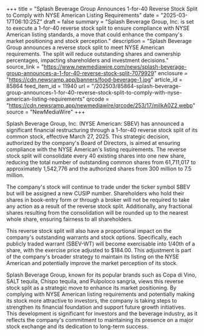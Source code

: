 +++
title = "Splash Beverage Group Announces 1-for-40 Reverse Stock Split to Comply with NYSE American Listing Requirements"
date = "2025-03-17T06:10:25Z"
draft = false
summary = "Splash Beverage Group, Inc. is set to execute a 1-for-40 reverse stock split to ensure compliance with NYSE American listing standards, a move that could enhance the company's market positioning and stock perception."
description = "Splash Beverage Group announces a reverse stock split to meet NYSE American requirements. The split will reduce outstanding shares and ownership percentages, impacting shareholders and investment decisions."
source_link = "https://www.newmediawire.com/news/splash-beverage-group-announces-a-1-for-40-reverse-stock-split-7079929"
enclosure = "https://cdn.newsramp.app/banners/food-beverage-1.jpg"
article_id = 85864
feed_item_id = 11940
url = "/202503/85864-splash-beverage-group-announces-1-for-40-reverse-stock-split-to-comply-with-nyse-american-listing-requirements"
qrcode = "https://cdn.newsramp.app/newmediawire/qrcode/253/17/milkA0Z2.webp"
source = "NewMediaWire"
+++

<p>Splash Beverage Group, Inc. (NYSE American: SBEV) has announced a significant financial restructuring through a 1-for-40 reverse stock split of its common stock, effective March 27, 2025. This strategic decision, authorized by the company's Board of Directors, is aimed at ensuring compliance with the NYSE American's listing requirements. The reverse stock split will consolidate every 40 existing shares into one new share, reducing the total number of outstanding common shares from 61,711,017 to approximately 1,542,776 and the authorized shares from 300 million to 7.5 million.</p><p>The company's stock will continue to trade under the ticker symbol SBEV but will be assigned a new CUSIP number. Shareholders who hold their shares in book-entry form or through a broker will not be required to take any action as a result of the reverse stock split. Additionally, any fractional shares resulting from the consolidation will be rounded up to the nearest whole share, ensuring fairness to all shareholders.</p><p>This reverse stock split will also have a proportional impact on the company's outstanding warrants and stock options. Specifically, each publicly traded warrant (SBEV-WT) will become exercisable into 1/40th of a share, with the exercise price adjusted to $184.00. This adjustment is part of the company's broader strategy to maintain its listing on the NYSE American and potentially improve the market perception of its stock.</p><p>Splash Beverage Group, known for its popular brands such as Copa di Vino, SALT tequila, Chispo tequila, and Pulpoloco sangria, views this reverse stock split as a strategic move to enhance its market positioning. By complying with NYSE American listing requirements and potentially making its stock more attractive to investors, the company is taking steps to strengthen its financial foundation and support future growth initiatives. This development is significant for investors and the beverage industry, as it reflects the company's commitment to maintaining its presence on a major stock exchange and its dedication to long-term success.</p>